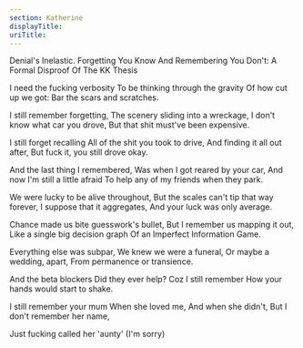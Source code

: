 ```yaml
---
section: Katherine
displayTitle:
uriTitle:
---
```


Denial's Inelastic. Forgetting You Know And Remembering You Don't: A Formal Disproof Of The KK Thesis

I need the fucking verbosity
To be thinking through the gravity
Of how cut up we got:
Bar the scars and scratches.

I still remember forgetting,
The scenery sliding into a wreckage,
I don't know what car you drove,
But that shit must've been expensive.

I still forget recalling
All of the shit you took to drive,
And finding it all out after,
But fuck it, you still drove okay.

And the last thing I remembered,
Was when I got reared by your car,
And now I'm still a little afraid
To help any of my friends when they park.

We were lucky to be alive throughout,
But the scales can't tip that way forever,
I suppose that it aggregates,
And your luck was only average.

Chance made us bite guesswork's bullet,
But I remember us mapping it out,
Like a single big decision graph
Of an Imperfect Information Game.

Everything else was subpar,
We knew we were a funeral,
Or maybe a wedding, apart,
From permanence or transience.

And the beta blockers
Did they ever help?
Coz I still remember
How your hands would start to shake.

I still remember your mum
When she loved me,
And when she didn't,
But I don't remember her name,

Just fucking called her 'aunty'
(I'm sorry)